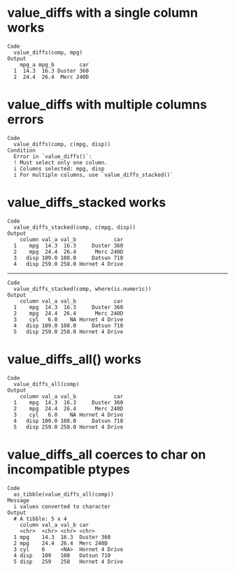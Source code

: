 # value_diffs with a single column works

    Code
      value_diffs(comp, mpg)
    Output
        mpg_a mpg_b        car
      1  14.3  16.3 Duster 360
      2  24.4  26.4  Merc 240D

# value_diffs with multiple columns errors

    Code
      value_diffs(comp, c(mpg, disp))
    Condition
      Error in `value_diffs()`:
      ! Must select only one column.
      i Columns selected: mpg, disp
      i For multiple columns, use `value_diffs_stacked()`

# value_diffs_stacked works

    Code
      value_diffs_stacked(comp, c(mpg, disp))
    Output
        column val_a val_b            car
      1    mpg  14.3  16.3     Duster 360
      2    mpg  24.4  26.4      Merc 240D
      3   disp 109.0 108.0     Datsun 710
      4   disp 259.0 258.0 Hornet 4 Drive

---

    Code
      value_diffs_stacked(comp, where(is.numeric))
    Output
        column val_a val_b            car
      1    mpg  14.3  16.3     Duster 360
      2    mpg  24.4  26.4      Merc 240D
      3    cyl   6.0    NA Hornet 4 Drive
      4   disp 109.0 108.0     Datsun 710
      5   disp 259.0 258.0 Hornet 4 Drive

# value_diffs_all() works

    Code
      value_diffs_all(comp)
    Output
        column val_a val_b            car
      1    mpg  14.3  16.3     Duster 360
      2    mpg  24.4  26.4      Merc 240D
      3    cyl   6.0    NA Hornet 4 Drive
      4   disp 109.0 108.0     Datsun 710
      5   disp 259.0 258.0 Hornet 4 Drive

# value_diffs_all coerces to char on incompatible ptypes

    Code
      as_tibble(value_diffs_all(comp))
    Message
      i values converted to character
    Output
      # A tibble: 5 x 4
        column val_a val_b car           
        <chr>  <chr> <chr> <chr>         
      1 mpg    14.3  16.3  Duster 360    
      2 mpg    24.4  26.4  Merc 240D     
      3 cyl    6     <NA>  Hornet 4 Drive
      4 disp   109   108   Datsun 710    
      5 disp   259   258   Hornet 4 Drive

